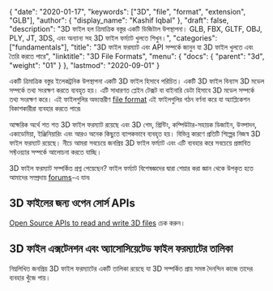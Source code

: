 {
  "date": "2020-01-17",
  "keywords": ["3D", "file", "format", "extension", "GLB"],
  "author": {
    "display_name": "Kashif Iqbal"
  },
  "draft": false,
  "description": "3D ফাইল হল ত্রিমাত্রিক বস্তুর একটি ডিজিটাল উপস্থাপনা। GLB, FBX, GLTF, OBJ, PLY, JT, 3DS, এবং অন্যান্য সহ 3D ফাইল ফর্ম্যাট খুলতে শিখুন।",
  "categories": ["fundamentals"],
  "title": "3D ফাইল ফরম্যাট এবং API সম্পর্কে জানুন যা 3D ফাইল খুলতে এবং তৈরি করতে পারে",
  "linktitle": "3D File Formats",
  "menu": {
    "docs": {
      "parent": "3d",
      "weight": "01"
    }
  },
  "lastmod": "2020-09-01"
}

একটি ত্রিমাত্রিক বস্তুর ইলেকট্রনিক উপস্থাপনা একটি 3D ফাইল হিসাবে পরিচিত। একটি 3D ফাইল বিন্যাস 3D মডেল সম্পর্কে তথ্য সংরক্ষণ করতে ব্যবহৃত হয়। এটি সাধারণত প্লেইন টেক্সট বা বাইনারি ডেটা হিসাবে 3D মডেল সম্পর্কে তথ্য সংরক্ষণ করে। এই ফাইলগুলির অভ্যন্তরীণ [file format](https://www.fileformat.com/) এই ফাইলগুলির গঠন বর্ণনা করে যা অ্যাপ্লিকেশন বিকাশকারীরা ব্যবহার করতে পারে৷

আক্ষরিক অর্থে শত শত 3D ফাইল ফরম্যাট রয়েছে এবং 3D গেম, প্রিন্টিং, কম্পিউটার-সহায়ক ডিজাইন, উত্পাদন, একাডেমিয়া, ইঞ্জিনিয়ারিং এবং আরও অনেক কিছুতে ব্যাপকভাবে ব্যবহৃত হয়। বিভিন্ন কারণে প্রতিটি শিল্পের নিজস্ব 3D ফাইল ফরম্যাট রয়েছে। নীচে আমরা সবচেয়ে জনপ্রিয় 3D ফাইল ফর্ম্যাট এবং এটি ব্যবহার করে সবচেয়ে প্রস্তাবিত সফ্টওয়্যার সম্পর্কে আলোচনা করতে যাচ্ছি।

3D ফাইল ফরম্যাট সম্পর্কিত প্রশ্ন পেয়েছেন? ফাইল ফর্ম্যাট বিশেষজ্ঞদের দ্বারা শেয়ার করা জ্ঞান থেকে উপকৃত হতে আমাদের সম্প্রদায় [forums](https://forum.fileformat.com/c/3d/11)-এ যান৷

## 3D ফাইলের জন্য ওপেন সোর্স APIs

[Open Source APIs to read and write 3D files](https://products.fileformat.com/3d/) চেক করুন।

## 3D ফাইল এক্সটেনশন এবং অ্যাসোসিয়েটেড ফাইল ফরম্যাটের তালিকা

নিম্নলিখিত জনপ্রিয় 3D ফাইল ফরম্যাটের একটি তালিকা রয়েছে যা 3D সম্পর্কিত প্রায় সমস্ত দৈনন্দিন কাজে তাদের ব্যবহার খুঁজে পায়।

